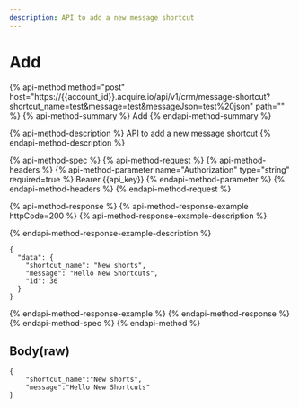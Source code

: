 ```yaml
---
description: API to add a new message shortcut
---
```


# Add

{% api-method method="post" host="https://{{account\_id}}.acquire.io/api/v1/crm/message-shortcut?shortcut\_name=test&message=test&messageJson=test%20json" path="" %}
{% api-method-summary %}
Add
{% endapi-method-summary %}

{% api-method-description %}
API to add a new message shortcut
{% endapi-method-description %}

{% api-method-spec %}
{% api-method-request %}
{% api-method-headers %}
{% api-method-parameter name="Authorization" type="string" required=true %}
Bearer {{api\_key}}
{% endapi-method-parameter %}
{% endapi-method-headers %}
{% endapi-method-request %}

{% api-method-response %}
{% api-method-response-example httpCode=200 %}
{% api-method-response-example-description %}

{% endapi-method-response-example-description %}

```
{
  "data": {
    "shortcut_name": "New shorts",
    "message": "Hello New Shortcuts",
    "id": 36
  }
}
```
{% endapi-method-response-example %}
{% endapi-method-response %}
{% endapi-method-spec %}
{% endapi-method %}

## Body\(raw\)

```text
{
    "shortcut_name":"New shorts",
    "message":"Hello New Shortcuts"
}
```

